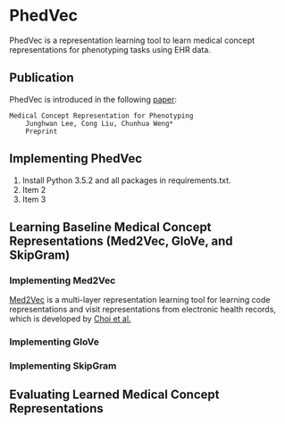# PhedVec

PhedVec is a representation learning tool to learn medical concept representations for phenotyping tasks using EHR data. 

## Publication

PhedVec is introduced in the following [paper](https://scholar.google.com/citations?user=iSx6QrwAAAAJ&hl=en&oi=ao):

    Medical Concept Representation for Phenotyping 
        Junghwan Lee, Cong Liu, Chunhua Weng*
        Preprint

## Implementing PhedVec
1. Install Python 3.5.2 and all packages in requirements.txt.
2. Item 2
3. Item 3

## Learning Baseline Medical Concept Representations (Med2Vec, GloVe, and SkipGram)

### Implementing Med2Vec
[Med2Vec](https://www.kdd.org/kdd2016/subtopic/view/multi-layer-representation-learning-for-medical-concepts) is a multi-layer representation learning tool for learning code representations and visit representations from electronic health records, which is developed by [Choi et al.](https://scholar.google.com/citations?user=GUlGIPkAAAAJ&hl=en&oi=ao)

### Implementing GloVe

### Implementing SkipGram

## Evaluating Learned Medical Concept Representations